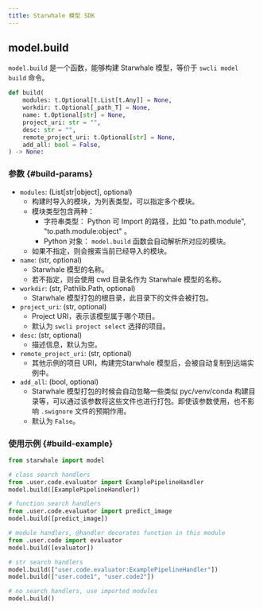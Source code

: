 ```yaml
---
title: Starwhale 模型 SDK
---
```


## model.build

`model.build` 是一个函数，能够构建 Starwhale 模型，等价于 `swcli model build` 命令。

```python
def build(
    modules: t.Optional[t.List[t.Any]] = None,
    workdir: t.Optional[_path_T] = None,
    name: t.Optional[str] = None,
    project_uri: str = "",
    desc: str = "",
    remote_project_uri: t.Optional[str] = None,
    add_all: bool = False,
) -> None:
```

### 参数 {#build-params}

- `modules`: (List[str|object], optional)
  - 构建时导入的模块，为列表类型，可以指定多个模块。
  - 模块类型包含两种：
    - 字符串类型： Python 可 Import 的路径，比如 "to.path.module", "to.path.module:object" 。
    - Python 对象： `model.build` 函数会自动解析所对应的模块。
  - 如果不指定，则会搜索当前已经导入的模块。
- `name`: (str, optional)
  - Starwhale 模型的名称。
  - 若不指定，则会使用 cwd 目录名作为 Starwhale 模型的名称。
- `workdir`: (str, Pathlib.Path, optional)
  - Starwhale 模型打包的根目录，此目录下的文件会被打包。
- `project_uri`: (str, optional)
  - Project URI，表示该模型属于哪个项目。
  - 默认为 `swcli project select` 选择的项目。
- `desc`: (str, optional)
  - 描述信息，默认为空。
- `remote_project_uri`: (str, optional)
  - 其他示例的项目 URI，构建完Starwhale 模型后，会被自动复制到远端实例中。
- `add_all`: (bool, optional)
  - Starwhale 模型打包的时候会自动忽略一些类似 pyc/venv/conda 构建目录等，可以通过该参数将这些文件也进行打包。即使该参数使用，也不影响 `.swignore` 文件的预期作用。
  - 默认为 `False`。

### 使用示例 {#build-example}

```python
from starwhale import model

# class search handlers
from .user.code.evaluator import ExamplePipelineHandler
model.build([ExamplePipelineHandler])

# function search handlers
from .user.code.evaluator import predict_image
model.build([predict_image])

# module handlers, @handler decorates function in this module
from .user.code import evaluator
model.build([evaluator])

# str search handlers
model.build(["user.code.evaluator:ExamplePipelineHandler"])
model.build(["user.code1", "user.code2"])

# no search handlers, use imported modules
model.build()
```
